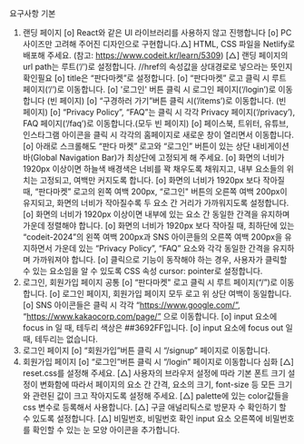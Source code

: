 요구사항
기본
1. 랜딩 페이지
[o] React와 같은 UI 라이브러리를 사용하지 않고 진행합니다
[o] PC사이즈만 고려해 주어진 디자인으로 구현합니다.△] HTML, CSS 파일을 Netlify로 배포해 주세요. (참고: https://www.codeit.kr/learn/5309)
[△] 랜딩 페이지의 url path는 루트(‘/’)로 설정합니다. //href의 속성값을 상대경로로 넣으라는 뜻인지 확인필요
[o] title은 “판다마켓”로 설정합니다.
[o] “판다마켓” 로고 클릭 시 루트 페이지(‘/’)로 이동합니다.
[o] '로그인' 버튼 클릭 시 로그인 페이지(‘/login’)로 이동합니다 (빈 페이지)
[o] “구경하러 가기”버튼 클릭 시(’/items’)로 이동합니다. (빈 페이지)
[o] “Privacy Policy”, “FAQ”는 클릭 시 각각 Privacy 페이지(‘/privacy’), FAQ 페이지(‘/faq’)로 이동합니다.(모두 빈 페이지)
[o] 페이스북, 트위터, 유튜브, 인스타그램 아이콘을 클릭 시 각각의 홈페이지로 새로운 창이 열리면서 이동합니다.
[o] 아래로 스크롤해도 “판다 마켓” 로고와 “로그인” 버튼이 있는 상단 내비게이션 바(Global Navigation Bar)가 최상단에 고정되게 해 주세요.
[o] 화면의 너비가 1920px 이상이면 하늘색 배경색은 너비를 꽉 채우도록 채워지고, 내부 요소들의 위치는 고정되고, 여백만 커지도록 합니다.
[o] 화면의 너비가 1920px 보다 작아질 때, “판다마켓” 로고의 왼쪽 여백 200px, “로그인" 버튼의 오른쪽 여백 200px이 유지되고, 화면의 너비가 작아질수록 두 요소 간 거리가 가까워지도록 설정합니다.
[o] 화면의 너비가 1920px 이상이면 내부에 있는 요소 간 동일한 간격을 유지하며 가운데 정렬해야 합니다.
[o] 화면의 너비가 1920px 보다 작아질 때, 최하단에 있는 “codeit-2024”의 왼쪽 여백 200px과 SNS 아이콘들의 오른쪽 여백 200px을 유지하면서 가운데 있는 “Privacy Policy”, “FAQ” 요소와 각각 동일한 간격을 유지하며 가까워져야 합니다.
[o] 클릭으로 기능이 동작해야 하는 경우, 사용자가 클릭할 수 있는 요소임을 알 수 있도록 CSS 속성 cursor: pointer로 설정합니다.
2. 로그인, 회원가입 페이지 공통
[o] “판다마켓" 로고 클릭 시 루트 페이지(“/”)로 이동합니다.
[o] 로그인 페이지, 회원가입 페이지 모두 로고 위 상단 여백이 동일합니다.
[o] SNS 아이콘들은 클릭 시 각각 “https://www.google.com/”, “https://www.kakaocorp.com/page/” 으로 이동합니다.
[o] input 요소에 focus in 일 때, 테두리 색상은 ##3692FF입니다.
[o] input 요소에 focus out 일 때, 테두리는 없습니다.
3. 로그인 페이지
[o] “회원가입”버튼 클릭 시 “/signup” 페이지로 이동합니다.
4. 회원가입 페이지
[o] “로그인”버튼 클릭 시 “/login” 페이지로 이동합니다
심화
[△] reset.css를 설정해 주세요.
[△] 사용자의 브라우저 설정에 따라 기본 폰트 크기 설정이 변화함에 따라서 페이지의 요소 간 간격, 요소의 크기, font-size 등 모든 크기와 관련된 값이 크고 작아지도록 설정해 주세요.
[△] palette에 있는 color값들을 css 변수로 등록해서 사용합니다.
[△] 구글 애널리틱스로 방문자 수 확인하기 할 수 있도록 설정합니다.
[△] 비밀번호, 비밀번호 확인 input 요소 오른쪽에 비밀번호를 확인할 수 있는 눈 모양 아이콘을 추가합니다.

